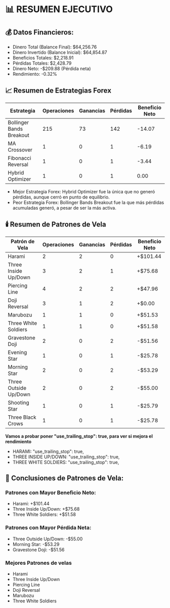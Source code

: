 # 📊 RESUMEN EJECUTIVO

## 💰 Datos Financieros:

* Dinero Total (Balance Final): $64,256.76
* Dinero Invertido (Balance Inicial): $64,854.87
* Beneficios Totales: $2,218.91
* Pérdidas Totales: $2,428.79
* Dinero Neto: -$209.88 (Pérdida neta)
* Rendimiento: -0.32%

## 📈 Resumen de Estrategias Forex

| Estrategia	|   Operaciones	|   Ganancias	| Pérdidas	|   Beneficio Neto |
| --- | --- | --- | --- | --- |
| Bollinger Bands Breakout | 215 | 73 | 142 | -14.07 |
| MA Crossover | 1 | 0 | 1 | -6.19 |
| Fibonacci Reversal | 1 | 0 | 1 | -3.44 |
| Hybrid Optimizer | 1 | 0 | 1 | 0.00 |

* Mejor Estrategia Forex: Hybrid Optimizer fue la única que no generó pérdidas, aunque cerró en punto de equilibrio.
* Peor Estrategia Forex: Bollinger Bands Breakout fue la que más pérdidas acumuladas generó, a pesar de ser la más activa.

## 🕯️ Resumen de Patrones de Vela

| Patrón de Vela	| Operaciones	| Ganancias	| Pérdidas	| Beneficio Neto |
| --- | --- | --- | --- | --- |
| Harami | 2 | 2 | 0 | +$101.44 |
| Three Inside Up/Down | 3 | 2 | 1 | +$75.68 |
| Piercing Line | 4 | 2 | 2 | +$47.96 |
| Doji Reversal | 3 | 1 | 2 | +$0.00 |
| Marubozu | 1 | 1 | 0 | +$51.53 |
| Three White Soldiers | 1 | 1 | 0 | +$51.58 |
| Gravestone Doji | 2 | 0 | 2 | -$51.56 |
| Evening Star | 1 | 0 | 1 | -$25.78 |
| Morning Star | 2 | 0 | 2 | -$53.29 |
| Three Outside Up/Down | 2 | 0 | 2 | -$55.00 |
| Shooting Star | 1 | 0 | 1 | -$25.79 |
| Three Black Crows | 1 | 0 | 1 | -$25.78 |

**Vamos a probar poner "use_trailing_stop": true, para ver si mejora el rendimiento**
- HARAMI: "use_trailing_stop": true,
- THREE INSIDE UP/DOWN: "use_trailing_stop": true,
- THREE WHITE SOLDIERS: "use_trailing_stop": true,

## 🎯 Conclusiones de Patrones de Vela:

### Patrones con Mayor Beneficio Neto:

* Harami: +$101.44
* Three Inside Up/Down: +$75.68
* Three White Soldiers: +$51.58

### Patrones con Mayor Pérdida Neta:

* Three Outside Up/Down: -$55.00
* Morning Star: -$53.29
* Gravestone Doji: -$51.56


### Mejores Patrones de velas

* Harami
* Three Inside Up/Down
* Piercing Line
* Doji Reversal
* Marubozu
* Three White Soldiers 